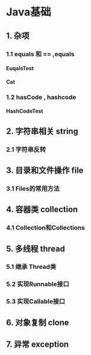 # Java基础
## 1. 杂项
### 1.1 equals 和 == ,equals
#### EuqalsTest 
#### Cat 
### 1.2 hasCode , hashcode
#### HashCodeTest
## 2. 字符串相关 string
### 2.1 字符串反转 
## 3. 目录和文件操作 file
### 3.1 Files的常用方法
## 4. 容器类 collection
### 4.1 Collection和Collections
## 5. 多线程 thread
### 5.1 继承 Thread类
### 5.2 实现Runnable接口
### 5.3 实现Callable接口
## 6. 对象复制 clone

## 7. 异常 exception



